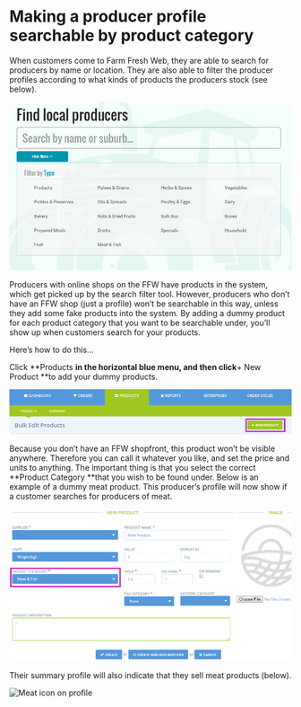 # Making a producer profile searchable by product category

When customers come to Farm Fresh Web, they are able to search for producers by name or location. They are also able to filter the producer profiles according to what kinds of products the producers stock \(see below\).

![](/assets/47-MakingSearchable-1-Filter-by-product_old.png)

Producers with online shops on the FFW have products in the system, which get picked up by the search filter tool. However, producers who don’t have an FFW shop \(just a profile\) won’t be searchable in this way, unless they add some fake products into the system. By adding a dummy product for each product category that you want to be searchable under, you’ll show up when customers search for your products.

Here’s how to do this…

Click **Products **in the horizontal blue menu, and then click**+ New Product **to add your dummy products.

![](/assets/47-MakingSearchable-2-Access-new-product_old.png)

Because you don’t have an FFW shopfront, this product won’t be visible anywhere. Therefore you can call it whatever you like, and set the price and units to anything. The important thing is that you select the correct **Product Category **that you wish to be found under. Below is an example of a dummy meat product. This producer’s profile will now show if a customer searches for producers of meat.

![](/assets/47-MakingSearchable-3-Dummy-meat-product_old.png)

Their summary profile will also indicate that they sell meat products \(below\).

![](https://openfoodnetwork.org/wp-content/uploads/2015/08/Meat.png "Meat icon on profile")

